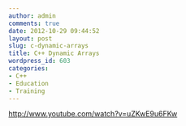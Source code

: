 ```yaml
---
author: admin
comments: true
date: 2012-10-29 09:44:52
layout: post
slug: c-dynamic-arrays
title: C++ Dynamic Arrays
wordpress_id: 603
categories:
- C++
- Education
- Training
---
```


http://www.youtube.com/watch?v=uZKwE9u6FKw

